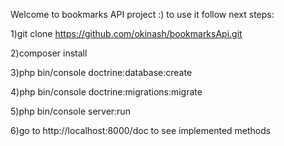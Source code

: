 
Welcome to bookmarks API project :)
to use it follow next steps:

  1)git clone https://github.com/okinash/bookmarksApi.git

  2)composer install

  3)php bin/console doctrine:database:create

  4)php bin/console doctrine:migrations:migrate

  5)php bin/console server:run

  6)go to http://localhost:8000/doc to see implemented methods


